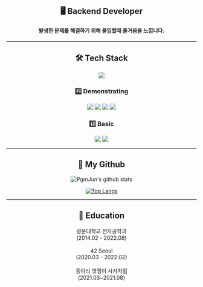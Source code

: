 <div align=center>

  ## 🖥 Backend Developer <br>
  #### 발생한 문제를 해결하기 위해 몰입할때 즐거움을 느낍니다.
  <hr>

  ## 🛠️ Tech Stack
  <img src="https://tin-bougon-0e0.notion.site/image/https%3A%2F%2Fs3-us-west-2.amazonaws.com%2Fsecure.notion-static.com%2F466b02ec-3171-4afa-b4cc-afe3094d354f%2FUntitled.png?table=block&id=0a682d95-ab58-4c72-b4e8-998acbe429b5&spaceId=057aa40f-825f-48aa-87dd-85dbec8d72df&width=2000&userId=&cache=v2"><br>

  ### 2️⃣ Demonstrating
  <img src="https://img.shields.io/badge/C-A8B9CC?style=for-the-badge&logo=C&logoColor=white">
  <img src="https://img.shields.io/badge/c++-00599C?style=for-the-badge&logo=c%2B%2B&logoColor=white">
  <img src="https://img.shields.io/badge/linux-FCC624?style=for-the-badge&logo=linux&logoColor=black"> 
  <img src="https://img.shields.io/badge/git-F05032?style=for-the-badge&logo=git&logoColor=white">
  
  ### 1️⃣ Basic
  <img src="https://img.shields.io/badge/java-007396?style=for-the-badge&logo=java&logoColor=white"> 
  <img src="https://img.shields.io/badge/SpringBoot-6DB33F?style=for-the-badge&logo=SpringBoot&logoColor=white">
  <hr>

  ## 📌 My Github

  ![PgmJun's github stats](https://github-readme-stats.vercel.app/api?username=jinbkim&show_icons=true)

  [![Top Langs](https://github-readme-stats.vercel.app/api/top-langs/?username=jinbkim&layout=compact)](https://github.com/jinbkim/github-readme-stats)
  <hr>

  ## 🏫 Education
  광운대학교 전자공학과<br>
  (2014.02 - 2022.08)<br><br>
  42 Seoul<br>
  (2020.03 - 2022.02)<br><br>
  동아리 멋쟁이 사자처럼<br>
  (2021.03~2021.08)

</div>
